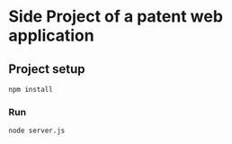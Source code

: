 # Side Project of a patent web application 

## Project setup
```
npm install
```

### Run
```
node server.js
```
